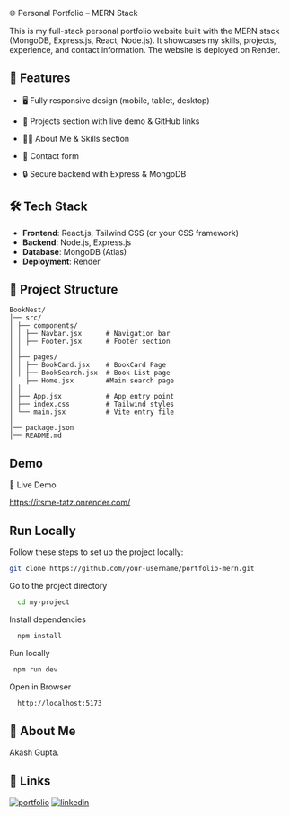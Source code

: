 
🌐 Personal Portfolio – MERN Stack

This is my full-stack personal portfolio website built with the MERN stack (MongoDB, Express.js, React, Node.js). It showcases my skills, projects, experience, and contact information. The website is deployed on Render.

## 📌 Features

- 🖥️ Fully responsive design (mobile, tablet, desktop)

- 📂 Projects section with live demo & GitHub links

- 🧑‍💻 About Me & Skills section

- 📧 Contact form 

- 🔒 Secure backend with Express & MongoDB
## 🛠️ Tech Stack

- **Frontend**: React.js,  Tailwind CSS (or your CSS framework)
- **Backend**: Node.js, Express.js
- **Database**: MongoDB (Atlas)
- **Deployment**: Render
## 📂 Project Structure

```
BookNest/
│── src/
│ ├── components/
│ │ ├── Navbar.jsx      # Navigation bar
│ │ ├── Footer.jsx      # Footer section
│ │
│ ├── pages/
│ │ ├── BookCard.jsx    # BookCard Page
│ │ ├── BookSearch.jsx  # Book List page
│   ├── Home.jsx        #Main search page
│ │
│ ├── App.jsx           # App entry point
│ ├── index.css         # Tailwind styles
│ └── main.jsx          # Vite entry file
│
│── package.json
│── README.md

```
## Demo

🚀 Live Demo

https://itsme-tatz.onrender.com/

## Run Locally

Follow these steps to set up the project locally:

```bash
git clone https://github.com/your-username/portfolio-mern.git
```

Go to the project directory

```bash
  cd my-project
```

Install dependencies

```bash
  npm install
```

Run locally

```bash
 npm run dev
```

Open in Browser
```bash
  http://localhost:5173
```


## 🚀 About Me
Akash Gupta.


## 🔗 Links
[![portfolio](https://img.shields.io/badge/my_portfolio-000?style=for-the-badge&logo=ko-fi&logoColor=white)](https://itsme-tatz.onrender.com/)
[![linkedin](https://img.shields.io/badge/linkedin-0A66C2?style=for-the-badge&logo=linkedin&logoColor=white)](https://www.linkedin.com/in/akash-gupta-a1a123250/)

